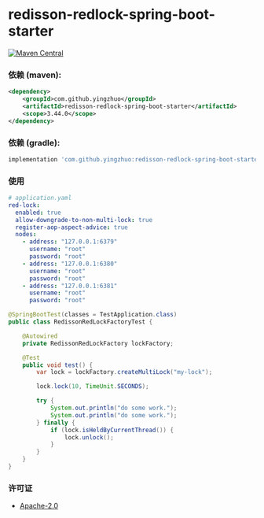 # redisson-redlock-spring-boot-starter

[![Maven Central](https://img.shields.io/maven-central/v/com.github.yingzhuo/redisson-redlock-spring-boot-starter.svg?label=Maven%20Central)](https://search.maven.org/search?q=g:%22com.github.yingzhuo%22%20AND%20a:%22redisson-redlock-spring-boot-starter%22)

### 依赖 (maven):

```xml
<dependency>
    <groupId>com.github.yingzhuo</groupId>
    <artifactId>redisson-redlock-spring-boot-starter</artifactId>
    <scope>3.44.0</scope>
</dependency>
```

### 依赖 (gradle):

```groovy
implementation 'com.github.yingzhuo:redisson-redlock-spring-boot-starter:1.1.0'
```

### 使用

```yaml
# application.yaml
red-lock:
  enabled: true
  allow-downgrade-to-non-multi-lock: true
  register-aop-aspect-advice: true
  nodes:
    - address: "127.0.0.1:6379"
      username: "root"
      password: "root"
    - address: "127.0.0.1:6380"
      username: "root"
      password: "root"
    - address: "127.0.0.1:6381"
      username: "root"
      password: "root"
```

```java
@SpringBootTest(classes = TestApplication.class)
public class RedissonRedLockFactoryTest {

    @Autowired
    private RedissonRedLockFactory lockFactory;

    @Test
    public void test() {
        var lock = lockFactory.createMultiLock("my-lock");

        lock.lock(10, TimeUnit.SECONDS);

        try {
            System.out.println("do some work.");
            System.out.println("do some work.");
        } finally {
            if (lock.isHeldByCurrentThread()) {
                lock.unlock();
            }
        }
    }
}
```

### 许可证

* [Apache-2.0](./LICENSE.txt)
